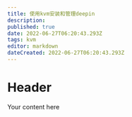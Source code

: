 ```yaml
---
title: 使用kvm安装和管理deepin
description: 
published: true
date: 2022-06-27T06:20:43.293Z
tags: kvm
editor: markdown
dateCreated: 2022-06-27T06:20:43.293Z
---
```


# Header
Your content here